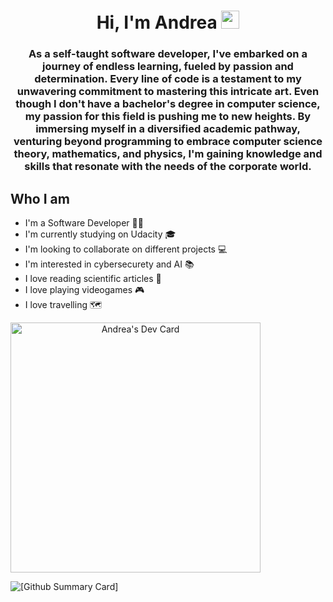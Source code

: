<div align="center">
    <h1>Hi, I'm Andrea <img src="https://github.com/TheDudeThatCode/TheDudeThatCode/blob/master/Assets/Developer.gif" width="29px"></h1>
    <h3>
        As a self-taught software developer, I've embarked on a journey of endless learning, fueled by passion and determination. Every line of code is a testament to my unwavering commitment to mastering this intricate           art.
        Even though I don't have a bachelor's degree in computer science, my passion for this field is pushing me to new heights. By immersing myself in a diversified academic pathway, venturing beyond programming to embrace computer science theory, mathematics, and physics, I'm gaining knowledge and skills that resonate with the needs of the corporate world.
    </h3>
</div>  

<!--
**AndreaScacchi/AndreaScacchi** is a ✨ _special_ ✨ repository because its `README.md` (this file) appears on your GitHub profile.

Here are some ideas to get you started:

- 🔭 I’m currently working on ...
- 🌱 I’m currently learning ...
- 👯 I’m looking to collaborate on ...
- 🤔 I’m looking for help with ...
- 💬 Ask me about ...
- 📫 How to reach me: ...
- 😄 Pronouns: ...
- ⚡ Fun fact: ...
-->  

## Who I am
<div>
    <ul>
        <li>I'm a Software Developer 🧑‍💻</li>
        <li>I'm currently studying on Udacity 🎓</li>
        <li>I'm looking to collaborate on different projects 💻</li>
        <li>I'm interested in cybersecurety and AI 📚</li>
        <li>I love reading scientific articles 🔭</li>
        <li>I love playing videogames 🎮</li>
        <li>I love travelling 🗺️</li>
    </ul>
</div>

<div>
    <a href="https://app.daily.dev/ghostpy" align="center"><img src="https://api.daily.dev/devcards/a3fb4624ddc84c31a43ad3af6eb606d2.png?r=y7j" width="400" alt="Andrea's Dev Card"/></a>      
</div>

![[Github Summary Card]](https://github-profile-summary-cards.vercel.app/api/cards/profile-details?username=AndreaScacchi&theme=2077)
    
